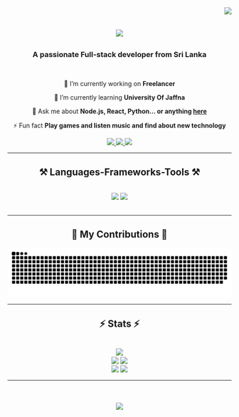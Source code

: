 <img align="right" src="https://visitor-badge.laobi.icu/badge?page_id=KasunUdayanga.KasunUdayanga.visitor-badge&left_text=My%20Page%20Visitors" />

<h1 align="center">
    <img src="https://readme-typing-svg.herokuapp.com/?font=Righteous&size=35&center=true&vCenter=true&width=500&height=70&duration=4000&lines=Hi+There!+👋;+I'm+Kasun+Udayanga!;" />
</h1>

<h3 align="center">A passionate Full-stack developer from Sri Lanka</h3>

<br/>

<div align="center">
 
 🔭 I’m currently working on **Freelancer**
 
 🌱 I’m currently learning **University Of Jaffna**

💬 Ask me about **Node.js, React, Python... or anything [here](https://github.com/KasunUdayanga)**

⚡ Fun fact **Play games and listen music and find about new technology**

 </div>
 
<div align="center"> 
  <a href="mailto:udayangakasun696@gmail.com">
    <img src="https://img.shields.io/badge/Gmail-333333?style=for-the-badge&logo=gmail&logoColor=red" />
  </a>
  <a href="https://www.linkedin.com/in/kasun-imasha-udayanga-9b680a19a/" target="_blank">
    <img src="https://img.shields.io/badge/LinkedIn-0077B5?style=for-the-badge&logo=linkedin&logoColor=white" target="_blank" />
  </a>
  <a href="https://kasunudayanga.github.io/My-portfolio/" target="_blank">
     <img src="https://img.shields.io/badge/Portfolio-FF5722?style=for-the-badge&logo=todoist&logoColor=white" target="_blank" /> <!-- sqlite, safari, google-chrome are other good icon options -->
  </a>
</div>

 <hr/>
 
<h2 align="center">⚒️ Languages-Frameworks-Tools ⚒️</h2>
<br/>
<div align="center">
    <img src="https://skillicons.dev/icons?i=react,bootstrap,html,css,vscode,github,figma,git" />
    <img src="https://skillicons.dev/icons?i=nodejs,python,javascript,typescript,express,mongodb,c,java,nextjs,mysql" /><br>
</div>

<br/>
<hr/>

<div align="center">
  <h2>🐍 My Contributions 🐍</h2>

<img alt="snake eating my contributions" src="https://raw.githubusercontent.com/KasunUdayanga/KasunUdayanga/output/github-contribution-grid-snake-dark.svg" />
  <br/>
</div>

<hr/>

<h2 align="center">⚡ Stats ⚡</h2>
<br>
<div align="center"> 
<picture>
  <source
    srcset="http://github-profile-summary-cards.vercel.app/api/cards/profile-details?username=KasunUdayanga&theme=algolia"
    media="(prefers-color-scheme: dark)"
  />
  <source
    srcset="https://github-readme-stats.vercel.app/api?username=KasunUdayanga&show_icons=true"
    media="(prefers-color-scheme: light), (prefers-color-scheme: no-preference)"
  />
  <img src="https://github-readme-stats.vercel.app/api?username=KasunUdayanga&show_icons=true" />
</picture>
<br>
<picture>
  <source
    srcset="http://github-profile-summary-cards.vercel.app/api/cards/repos-per-language?username=KasunUdayanga&theme=algolia"
    media="(prefers-color-scheme: dark)"
  />
  <source
    srcset="https://github-readme-stats.vercel.app/api?username=KasunUdayanga&show_icons=true"
    media="(prefers-color-scheme: light), (prefers-color-scheme: no-preference)"
  />
  <img src="https://github-readme-stats.vercel.app/api?username=KasunUdayanga&show_icons=true" />
</picture>
<picture>
  <source
    srcset="http://github-profile-summary-cards.vercel.app/api/cards/most-commit-language?username=KasunUdayanga&theme=algolia"
    media="(prefers-color-scheme: dark)"
  />
  <source
    srcset="https://github-readme-stats.vercel.app/api?username=KasunUdayanga&show_icons=true"
    media="(prefers-color-scheme: light), (prefers-color-scheme: no-preference)"
  />
  <img src="https://github-readme-stats.vercel.app/api?username=KasunUdayanga&show_icons=true" />
</picture>
<br>
<picture>
  <source
    srcset="http://github-profile-summary-cards.vercel.app/api/cards/stats?username=KasunUdayanga&theme=algolia"
    media="(prefers-color-scheme: dark)"
  />
  <source
    srcset="https://github-readme-stats.vercel.app/api?username=KasunUdayanga&show_icons=true"
    media="(prefers-color-scheme: light), (prefers-color-scheme: no-preference)"
  />
  <img src="https://github-readme-stats.vercel.app/api?username=KasunUdayanga&show_icons=true" />
</picture>
<picture>
  <source
    srcset="http://github-profile-summary-cards.vercel.app/api/cards/productive-time?username=KasunUdayanga&theme=algolia&utcOffset=8"
    media="(prefers-color-scheme: dark)"
  />
  <source
    srcset="https://github-readme-stats.vercel.app/api?username=KasunUdayanga&show_icons=true"
    media="(prefers-color-scheme: light), (prefers-color-scheme: no-preference)"
  />
  <img src="https://github-readme-stats.vercel.app/api?username=KasunUdayanga&show_icons=true" />
</picture>
</div>
<hr>
<h1 align="center">
    <img src="https://readme-typing-svg.herokuapp.com/?font=Righteous&size=35&center=true&vCenter=true&width=500&height=70&duration=4000&lines=YOU+CAN+GET+MORE+INFO;IN+MY+SOCIAL+MEDIA..!;" />
</h1>



<br/>
